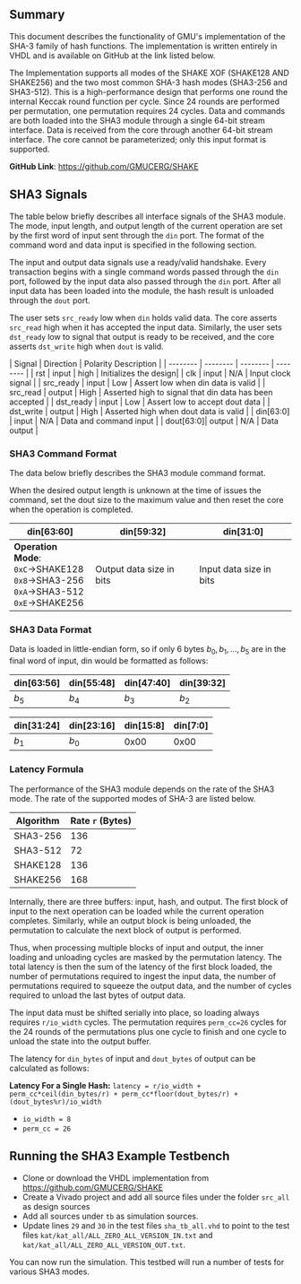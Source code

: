 ## Summary
This document describes the functionality of GMU's implementation of the SHA-3 family of hash functions. The implementation is written entirely in VHDL and is available on GitHub at the link listed below.

The Implementation supports all modes of the SHAKE XOF (SHAKE128 AND SHAKE256) and the two most common SHA-3 hash modes (SHA3-256 and SHA3-512). This is a high-performance design that performs one round the internal Keccak round function per cycle. Since 24 rounds are performed per permutation, one permutation requires 24 cycles. Data and commands are both loaded into the SHA3 module through a single 64-bit stream interface. Data is received from the core through another 64-bit stream interface. The core cannot be parameterized; only this input format is supported.

**GitHub Link**: 
https://github.com/GMUCERG/SHAKE
## SHA3 Signals
The table below briefly describes all interface signals of the SHA3 module. The mode, input length, and output length of the current operation are set by the first word of input sent through the `din` port. The format of the command word and data input is specified in the following section.

The input and output data signals use a ready/valid handshake. Every transaction begins with a single command words passed through the `din` port, followed by the input data also passed through the `din` port. After all input data has been loaded into the module, the hash result is unloaded through the `dout` port. 

The user sets `src_ready` low when `din` holds valid data. The core asserts `src_read` high when it has accepted the input data. Similarly, the user sets `dst_ready` low to signal that output is ready to be received, and the core asserts `dst_write` high when `dout` is valid. 

| Signal  | Direction | Polarity Description |
| --------  | -------- | -------- | -------- |
| rst       | input   | high   | Initializes the design|
| clk       | input   | N/A  | Input clock signal |
| src_ready | input   | Low  | Assert low when din data is valid |
| src_read  | output  | High  | Asserted high to signal that din data has been accepted  |
| dst_ready | input   | Low  | Assert low to accept dout data |
| dst_write | output  | High  | Asserted high when dout data is valid |
| din\[63:0\] | input   | N/A  | Data and command input |
| dout\[63:0\]| output  | N/A  | Data output |

### SHA3 Command Format
The data below briefly describes the SHA3 module command format. 

When the desired output length is unknown at the time of issues the command, set the dout size to the maximum value and then reset the core when the operation is completed.

| din\[63:60\]  | din\[59:32\] | din\[31:0\] |
| --------  | -------- | -------- |
| **Operation Mode**:<br>`0xC`->SHAKE128 <br>`0x8`->SHA3-256 <br>`0xA`->SHA3-512 <br>`0xE`->SHAKE256 | Output data size in bits   | Input data size in bits   | 

### SHA3 Data Format
Data is loaded in little-endian form, so if only 6 bytes $b_0,b_1,\dots,b_5$ are in the final word of input, din would be formatted as follows:

| din\[63:56\] | din\[55:48\] | din\[47:40\] |din\[39:32\] |
| --------  | -------- | -------- | -------- | 
| $b_5$ |  $b_4$ |$b_3$ | $b_2$ |

|din\[31:24\] | din\[23:16\] |  din\[15:8\] | din\[7:0\] |
| -------- | -------- | -------- | -------- |
| $b_1$ |$b_0$ | 0x00 |  0x00 |

### Latency Formula
The performance of the SHA3 module depends on the rate of the SHA3 mode. The rate of the supported modes of SHA-3 are listed below.

| Algorithm | Rate `r` (Bytes) | 
| -------- | -------- |
| SHA3-256 | 136 |
| SHA3-512 | 72  |
| SHAKE128 | 136 |
| SHAKE256 | 168 |

Internally, there are three buffers: input, hash, and output. The first block of input to the next operation can be loaded while the current operation completes. Similarly, while an output block is being unloaded, the permutation to calculate the next block of output is performed. 

Thus, when processing multiple blocks of input and output, the inner loading and unloading cycles are masked by the permutation latency. The total latency is then the sum of the latency of the first block loaded, the number of permutations required to ingest the input data, the number of permutations required to squeeze the output data, and the number of cycles required to unload the last bytes of output data. 

The input data must be shifted serially into place, so loading always requires `r/io_width` cycles. The permutation requires `perm_cc=26` cycles for the 24 rounds of the permutations plus one cycle to finish and one cycle to unload the state into the output buffer.

The latency for `din_bytes` of input and `dout_bytes` of output can be calculated as follows:

**Latency For a Single Hash:**
`latency = r/io_width + perm_cc*ceil(din_bytes/r) + perm_cc*floor(dout_bytes/r) + (dout_bytes%r)/io_width`

 - `io_width = 8` 
 - `perm_cc = 26` 
## Running the SHA3 Example Testbench
- Clone or download the VHDL implementation from https://github.com/GMUCERG/SHAKE
- Create a Vivado project and add all source files under the folder `src_all` as design sources
- Add all sources under `tb` as simulation sources.
- Update lines `29` and `30` in the test files `sha_tb_all.vhd` to point to the test files `kat/kat_all/ALL_ZERO_ALL_VERSION_IN.txt` and `kat/kat_all/ALL_ZERO_ALL_VERSION_OUT.txt`.

You can now run the simulation. This testbed will run a number of tests for various SHA3 modes.
